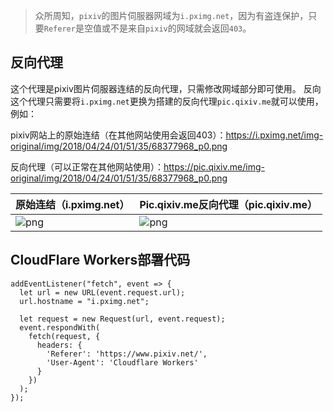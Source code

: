 > 众所周知，`pixiv`的图片伺服器网域为`i.pximg.net`，因为有盗连保护，只要`Referer`是空值或不是来自`pixiv`的网域就会返回`403`。

## 反向代理
这个代理是pixiv图片伺服器连结的反向代理，只需修改网域部分即可使用。
反向这个代理只需要将`i.pximg.net`更换为搭建的反向代理`pic.qixiv.me`就可以使用，例如：

pixiv网站上的原始连结（在其他网站使用会返回403）：https://i.pximg.net/img-original/img/2018/04/24/01/51/35/68377968_p0.png

反向代理（可以正常在其他网站使用）：https://pic.qixiv.me/img-original/img/2018/04/24/01/51/35/68377968_p0.png


| 原始连结（i.pximg.net）              | Pic.qixiv.me反向代理（pic.qixiv.me）                  |
| ------------------------- | ----------------------------- |
| ![png](https://i.pximg.net/img-original/img/2018/04/24/01/51/35/68377968_p0.png)| ![png](https://pic.qixiv.me/img-original/img/2018/04/24/01/51/35/68377968_p0.png) |

## CloudFlare Workers部署代码
```
addEventListener("fetch", event => {
  let url = new URL(event.request.url);
  url.hostname = "i.pximg.net";

  let request = new Request(url, event.request);
  event.respondWith(
    fetch(request, {
      headers: {
        'Referer': 'https://www.pixiv.net/',
        'User-Agent': 'Cloudflare Workers'
      }
    })
  );
});
```
